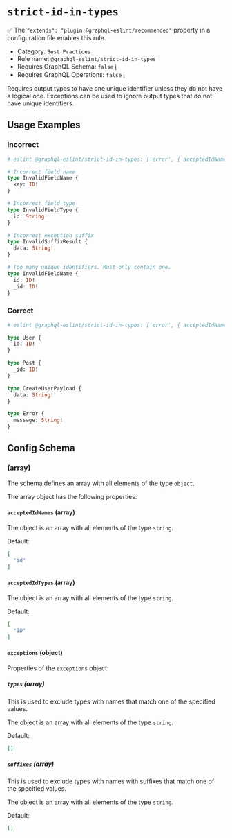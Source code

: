 # `strict-id-in-types`

✅ The `"extends": "plugin:@graphql-eslint/recommended"` property in a configuration file enables this rule.

- Category: `Best Practices`
- Rule name: `@graphql-eslint/strict-id-in-types`
- Requires GraphQL Schema: `false` [ℹ️](../../README.md#extended-linting-rules-with-graphql-schema)
- Requires GraphQL Operations: `false` [ℹ️](../../README.md#extended-linting-rules-with-siblings-operations)

Requires output types to have one unique identifier unless they do not have a logical one. Exceptions can be used to ignore output types that do not have unique identifiers.

## Usage Examples

### Incorrect

```graphql
# eslint @graphql-eslint/strict-id-in-types: ['error', { acceptedIdNames: ['id', '_id'], acceptedIdTypes: ['ID'], exceptions: { suffixes: ['Payload'] } }]

# Incorrect field name
type InvalidFieldName {
  key: ID!
}

# Incorrect field type
type InvalidFieldType {
  id: String!
}

# Incorrect exception suffix
type InvalidSuffixResult {
  data: String!
}

# Too many unique identifiers. Must only contain one.
type InvalidFieldName {
  id: ID!
  _id: ID!
}
```

### Correct

```graphql
# eslint @graphql-eslint/strict-id-in-types: ['error', { acceptedIdNames: ['id', '_id'], acceptedIdTypes: ['ID'], exceptions: { types: ['Error'], suffixes: ['Payload'] } }]

type User {
  id: ID!
}

type Post {
  _id: ID!
}

type CreateUserPayload {
  data: String!
}

type Error {
  message: String!
}
```

## Config Schema

### (array)

The schema defines an array with all elements of the type `object`.

The array object has the following properties:

#### `acceptedIdNames` (array)

The object is an array with all elements of the type `string`.

Default:

```json
[
  "id"
]
```

#### `acceptedIdTypes` (array)

The object is an array with all elements of the type `string`.

Default:

```json
[
  "ID"
]
```

#### `exceptions` (object)

Properties of the `exceptions` object:

##### `types` (array)

This is used to exclude types with names that match one of the specified values.

The object is an array with all elements of the type `string`.

Default:

```json
[]
```

##### `suffixes` (array)

This is used to exclude types with names with suffixes that match one of the specified values.

The object is an array with all elements of the type `string`.

Default:

```json
[]
```